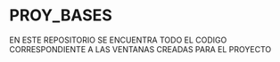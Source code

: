 # PROY_BASES
EN ESTE REPOSITORIO SE ENCUENTRA TODO EL CODIGO CORRESPONDIENTE A LAS VENTANAS CREADAS PARA EL PROYECTO
